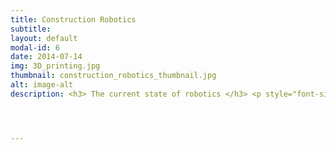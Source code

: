 ```yaml
---
title: Construction Robotics
subtitle:
layout: default
modal-id: 6
date: 2014-07-14
img: 3D_printing.jpg
thumbnail: construction_robotics_thumbnail.jpg
alt: image-alt
description: <h3> The current state of robotics </h3> <p style="font-size:100%; text-align:justify"> Robotics research has seen rapid progress in academia over the last decade, thanks primarily to advances in standardization. This includes algorithms, software and hardware alike. Despite this progress, robots are yet to see large scale deployment in non-industrial settings. Most robots still remain confined to controlled industrial settings like manufacturing floors and sorting centers; or esoteric applications like space exploration. </br> The reason this progress has not translated from academia to industry is two fold. Firstly, human environments are extremely complex and unstructured. Robotic capabilities though vastly advanced compared to a decade ago, are still not mature enough to be deployed in settings where they are expected to exhibit <a href "https://rodneybrooks.com/blog/" ><b>strong artificial intelligence</b></a> or <a href "https://en.wikipedia.org/wiki/Artificial_general_intelligence" ><b>A.G.I</b></a>. Currently the most hyped use cases for robotics are autonomous driving and service robotics. Both these problems fall under the <b>A.G.I</b> domain, due to the vast set of decision making and reasoning problems they entail. The second (<i>non-technical</i>) reason why robots have still not seen wide spread adoption (outside controlled industrial settings), is the lack of a direct value value proposition. The cost to benefit value chain in most current robotics applications is not straight forward as either the <b>cost of technology is exorbitant compared to the problem it is solving </b> or the <b>quality of existing solution available to the end user is far superior to automated one</b>. These being primary reasons among many others, have prevented robotic technologies from seeing wide spread adoption. </br> This inspired me to find an application for robotics that would have a genuine wide spread impact on an industry and hence the wider world we live. Solving real problems that affect real people is the only way such an objective can be accomplished. While developing this insight was when I met Stuart Maggs. An architect who had a problem with construction and was on a similar mission. </br> </p> <p style="font-size:100%; text-align:justify"> <h3> The Problem with Construction </h3> </p> <p style="font-size:100%; text-align:justify"> Construction one of the world's largest industries is also one of its most polluting. There are estimates that nearly a <a href="https://www.sciencedirect.com/topics/earth-and-planetary-sciences/construction-waste"> <b>third</b> </a> of every construction project is ends up in a landfill and the entire industry on average operates on a <b>1~2%</b> margin due to waste and rework. The root of this problem lies in the fact that, despite making incredible progress in digital design we still construct buildings with outdated manual tools. At <a href="www.scaledrobotics.com"><b>Scaled Robotics</b></a>, we are on a mission to modernize construction with the help of Robotics and A.I.</p> <h3>A genuine target application for Robotics</h3> <p style="font-size:100%; text-align:justify"> Construction is one of the ultimate mobile manipulation problems. Autonomous robots attempting to build structures, not only need to solve the problem of mobile manipulation but also need to be able to localize themselves against the structures they are building. Apart from this, they also need to be able to accurately map the structure they are building in order to compare it to the intended 3D model. This will enable the robot to effectively close the loop around manipulation and perception. These aspects of the problem make it a very interesting application of integrated perception, learning and control.</br> Leveraging my decade plus experience in robotics research and industry automation, I am fortunate to lead an <a href="https://www.scaledrobotics.com/"> <b><i> amazing team of architects, engineers and scientists </i></b></a> at Scaled Robotics, where we are solving problems in construction using Robotics and A.I. Many of the problems in robotic construction directly relate to my prior experience, in <i><b> mobile manipulation, 3D perception, visual navigation, shared autonomy, interactive & active perception </b></i>.</p> <img src="img/logos/Logo_plain_Yellow.jpg" class="img-responsive img-centered" style="width:20%;height:20%"> <h3>Technology at Scaled Robotics</h3> <p style="font-size:100%; text-align:justify"> Using the advances in the aforementioned fields, at Scaled Robotics we are working on a set of interesting problems to solve the construction challenges of today. Some of our technical threads are listed below </p> <h4 align="left">Robust RGBD SLAM and State Estimation</h4> <iframe width="400" height="250" style="padding:10px;" src="https://www.youtube.com/embed/t6RUjIXA4f8" frameborder="0" align="right" allow="accelerometer; autoplay; encrypted-media; gyroscope; picture-in-picture" allowfullscreen></iframe>  <p style="font-size:100%; text-align:justify"> We have developed state of the art systems that exploit advances in algorithms an software namely in VIO, sensor fusion and 3D SLAM; and breakthroughs in hardware to build robots capable autonomously mapping construction environments to build high quality 3D maps. </p> </br> </br> </br> </br> </br>  <h4 align="left">Learning, Recognition and Inference</h4> <img src="img/portfolio/Heat_Map_Revit_overview.JPG" class="img-responsive img-left" align="right" style="width:42%;height:40%" hspace="10"> <p style="font-size:100%; text-align:justify"> We use techniques from non rigid registration and machine learning to extract semantic information from the 3D maps. This semantic information along with the geometrical information allows us to infer the state of the environment and propagate it over time using standard bayesian inference techniques. </p></br> </br> </br> </br> </br> </br> <h4 align="left">3D Printing</h4> <p style="font-size:100%; text-align:justify"> Apart from our core threads, we also have internal blue sky projects that leverage tools from optimal control, trajectory optimization, motion planning and material science to solve problem in autonomous 3D printing that builds on the technology we have developed for mapping and localization </br> <iframe width="440" height="275" style="padding:10px;" src="https://www.youtube.com/embed/TeRO7UCZgLs" frameborder="0" align="left" allow="accelerometer; autoplay; encrypted-media; gyroscope; picture-in-picture" allowfullscreen></iframe> <iframe width="440" height="275" style="padding:10px;" src="https://www.youtube.com/embed/evKXu0ALzUA" frameborder="0" align="right" allow="accelerometer; autoplay; encrypted-media; gyroscope; picture-in-picture" allowfullscreen></iframe> </p></br> </br> </br>




---
```


